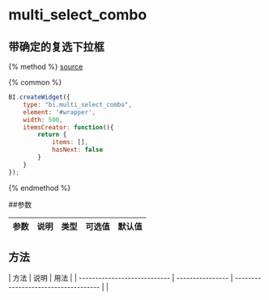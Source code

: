 # multi_select_combo

## 带确定的复选下拉框

{% method %}
[source](https://jsfiddle.net/fineui/oskypvLe/)

{% common %}
```javascript
BI.createWidget({
    type: "bi.multi_select_combo",
    element: '#wrapper',
    width: 500,
    itemsCreator: function(){
        return {
            items: [],
            hasNext: false
        }
    }
});
```

{% endmethod %}

##参数

| 参数    | 说明           | 类型  | 可选值 | 默认值
| :------ |:-------------  | :-----| :----|:----|

## 方法
| 方法                          | 说明               | 用法                                   |
| ---------------------------- | ---------------- | ------------------------------------ |   |